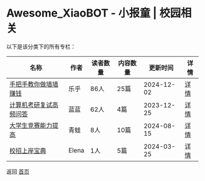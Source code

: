 # Awesome_XiaoBOT - 小报童 | 校园相关

以下是该分类下的所有专栏：

| 名称 | 作者 | 读者数量 | 内容数量 | 更新时间 | 详情 |
|------|------|----------|----------|----------|------|
| [手把手教你做墙墙赚钱](https://xiaobot.net/p/CeoIoeC?refer=0b133df9-27dc-423b-8101-639049001c13) | 乐乎 | 86人 | 25篇 |  2024-12-02 | [详情](data/CeoIoeC.md) |
| [计算机考研复试高频问答](https://xiaobot.net/p/985211?refer=0b133df9-27dc-423b-8101-639049001c13) | 蓝蓝 | 62人 | 4篇 |  2023-12-25 | [详情](data/985211.md) |
| [大学生竞赛能力提高](https://xiaobot.net/p/byq?refer=0b133df9-27dc-423b-8101-639049001c13) | 青蛙 | 8人 | 10篇 |  2024-08-15 | [详情](data/byq.md) |
| [校招上岸宝典](https://xiaobot.net/p/recruitment?refer=0b133df9-27dc-423b-8101-639049001c13) | Elena | 1人 | 5篇 |  2024-03-25 | [详情](data/recruitment.md) |


返回 [首页](../README.md)
